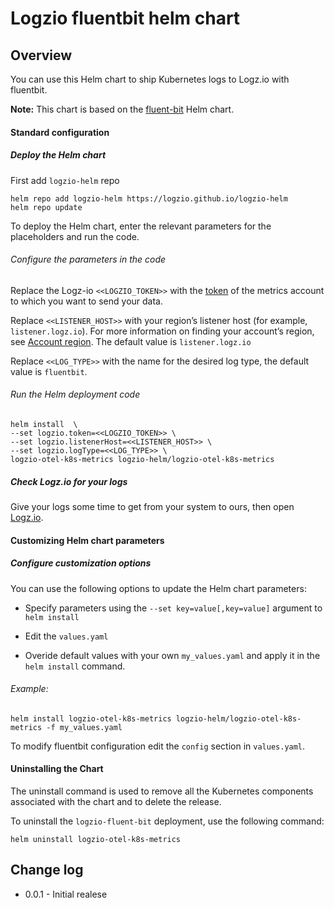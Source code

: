 
# Logzio fluentbit helm chart

##  Overview

You can use this Helm chart to ship Kubernetes logs to Logz.io with fluentbit.


**Note:** This chart is based on the [fluent-bit](https://github.com/fluent/helm-charts/tree/main/charts/fluent-bit) Helm chart. 
#### Standard configuration

##### Deploy the Helm chart
First add `logzio-helm` repo
```shell
helm repo add logzio-helm https://logzio.github.io/logzio-helm
helm repo update
```

To deploy the Helm chart, enter the relevant parameters for the placeholders and run the code. 

###### Configure the parameters in the code

Replace the Logz-io `<<LOGZIO_TOKEN>>` with the [token](https://app.logz.io/#/dashboard/settings/manage-tokens/data-shipping) of the metrics account to which you want to send your data.


Replace `<<LISTENER_HOST>>` with your region’s listener host (for example, `listener.logz.io`). For more information on finding your account’s region, see [Account region](https://docs.logz.io/user-guide/accounts/account-region.html). The default value is `listener.logz.io`

Replace `<<LOG_TYPE>>` with the name for the desired log type, the default value is `fluentbit`.

###### Run the Helm deployment code

```
helm install  \
--set logzio.token=<<LOGZIO_TOKEN>> \
--set logzio.listenerHost=<<LISTENER_HOST>> \
--set logzio.logType=<<LOG_TYPE>> \
logzio-otel-k8s-metrics logzio-helm/logzio-otel-k8s-metrics
```

##### Check Logz.io for your logs

Give your logs some time to get from your system to ours, then open [Logz.io](https://app.logz.io/).


####  Customizing Helm chart parameters


##### Configure customization options

You can use the following options to update the Helm chart parameters: 

* Specify parameters using the `--set key=value[,key=value]` argument to `helm install`

* Edit the `values.yaml`

* Overide default values with your own `my_values.yaml` and apply it in the `helm install` command. 

###### Example:

```
helm install logzio-otel-k8s-metrics logzio-helm/logzio-otel-k8s-metrics -f my_values.yaml 
```

To modify fluentbit configuration edit the `config` section in `values.yaml`.
#### Uninstalling the Chart

The uninstall command is used to remove all the Kubernetes components associated with the chart and to delete the release.  

To uninstall the `logzio-fluent-bit` deployment, use the following command:

```shell
helm uninstall logzio-otel-k8s-metrics
```


## Change log

* 0.0.1 - Initial realese
